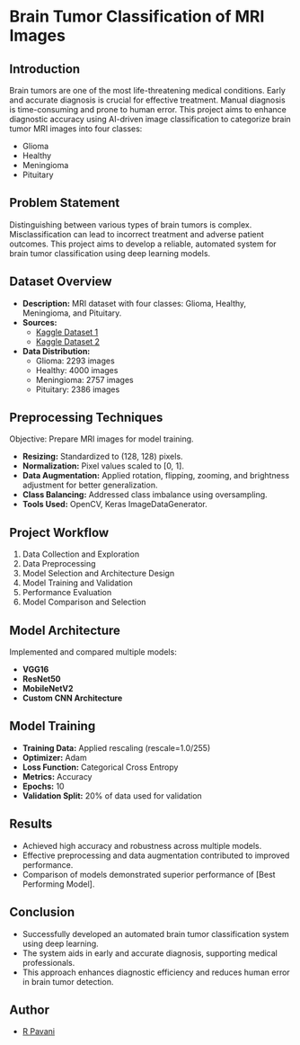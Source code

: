 # Brain Tumor Classification of MRI Images

## Introduction
Brain tumors are one of the most life-threatening medical conditions. Early and accurate diagnosis is crucial for effective treatment. Manual diagnosis is time-consuming and prone to human error. This project aims to enhance diagnostic accuracy using AI-driven image classification to categorize brain tumor MRI images into four classes:
- Glioma
- Healthy
- Meningioma
- Pituitary

## Problem Statement
Distinguishing between various types of brain tumors is complex. Misclassification can lead to incorrect treatment and adverse patient outcomes. This project aims to develop a reliable, automated system for brain tumor classification using deep learning models.

## Dataset Overview
- **Description:** MRI dataset with four classes: Glioma, Healthy, Meningioma, and Pituitary.
- **Sources:**  
  - [Kaggle Dataset 1](https://www.kaggle.com/datasets/masoudnickparvar/brain-tumor-mri-dataset/data)
  - [Kaggle Dataset 2](https://www.kaggle.com/datasets/murtozalikhon/brain-tumor-multimodal-image-ct-and-mri)
- **Data Distribution:**
  - Glioma: 2293 images
  - Healthy: 4000 images
  - Meningioma: 2757 images
  - Pituitary: 2386 images

## Preprocessing Techniques
Objective: Prepare MRI images for model training.
- **Resizing:** Standardized to (128, 128) pixels.
- **Normalization:** Pixel values scaled to [0, 1].
- **Data Augmentation:** Applied rotation, flipping, zooming, and brightness adjustment for better generalization.
- **Class Balancing:** Addressed class imbalance using oversampling.
- **Tools Used:** OpenCV, Keras ImageDataGenerator.

## Project Workflow
1. Data Collection and Exploration
2. Data Preprocessing
3. Model Selection and Architecture Design
4. Model Training and Validation
5. Performance Evaluation
6. Model Comparison and Selection

## Model Architecture
Implemented and compared multiple models:
- **VGG16**
- **ResNet50**
- **MobileNetV2**
- **Custom CNN Architecture**

## Model Training
- **Training Data:** Applied rescaling (rescale=1.0/255)
- **Optimizer:** Adam
- **Loss Function:** Categorical Cross Entropy
- **Metrics:** Accuracy
- **Epochs:** 10
- **Validation Split:** 20% of data used for validation

## Results
- Achieved high accuracy and robustness across multiple models.
- Effective preprocessing and data augmentation contributed to improved performance.
- Comparison of models demonstrated superior performance of [Best Performing Model].

## Conclusion
- Successfully developed an automated brain tumor classification system using deep learning.
- The system aids in early and accurate diagnosis, supporting medical professionals.
- This approach enhances diagnostic efficiency and reduces human error in brain tumor detection.

## Author
- [R Pavani](https://www.linkedin.com/in/r-pavani/)
